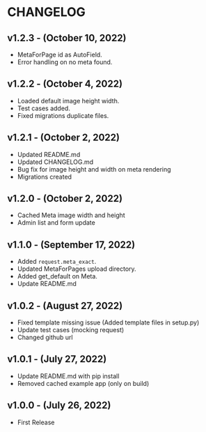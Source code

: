 # CHANGELOG

## v1.2.3 - (October 10, 2022)
- MetaForPage id as AutoField.
- Error handling on no meta found.

## v1.2.2 - (October 4, 2022)
- Loaded default image height width.
- Test cases added.
- Fixed migrations duplicate files.

## v1.2.1 - (October 2, 2022)
- Updated README.md
- Updated CHANGELOG.md
- Bug fix for image height and width on meta rendering
- Migrations created

## v1.2.0 - (October 2, 2022)
- Cached Meta image width and height
- Admin list and form update

## v1.1.0 - (September 17, 2022)
- Added `request.meta_exact`.
- Updated MetaForPages upload directory.
- Added get_default on Meta.
- Update README.md

## v1.0.2 - (August 27, 2022)
- Fixed template missing issue (Added template files in setup.py) 
- Update test cases (mocking request)
- Changed github url

## v1.0.1 - (July 27, 2022)
- Update README.md with pip install
- Removed cached example app (only on build)

## v1.0.0 - (July 26, 2022)
- First Release

